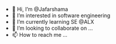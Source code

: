 - 👋 Hi, I’m @Jafarshama
- 👀 I’m interested in software engineering 
- 🌱 I’m currently learning SE @ALX
- 💞️ I’m looking to collaborate on ...
- 📫 How to reach me ...

<!---
Jafarshama/Jafarshama is a ✨ special ✨ repository because its `README.md` (this file) appears on your GitHub profile.
You can click the Preview link to take a look at your changes.
--->

